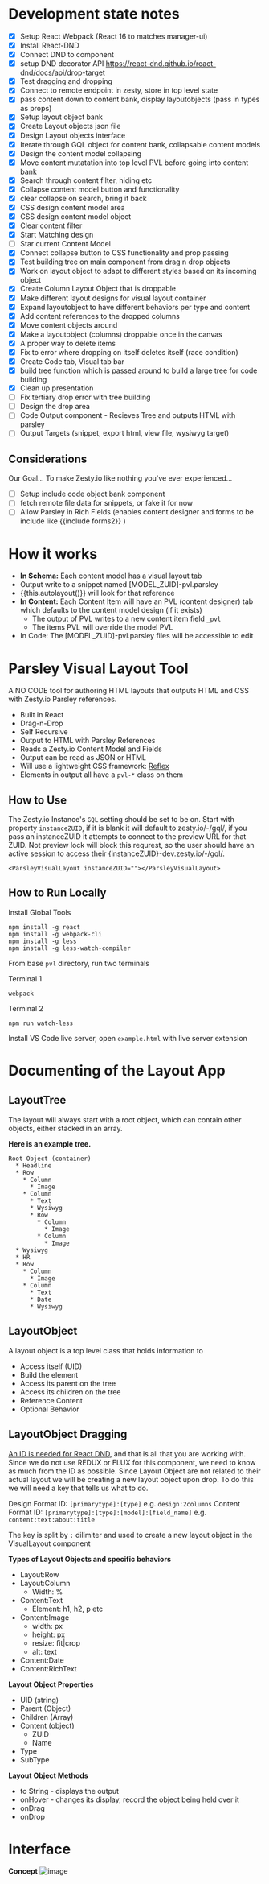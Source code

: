 # Development state notes

- [X] Setup React Webpack (React 16 to matches manager-ui)
- [X] Install React-DND
- [X] Connect DND to component
- [X] setup DND decorator API https://react-dnd.github.io/react-dnd/docs/api/drop-target
- [X] Test dragging and dropping
- [X] Connect to remote endpoint in zesty, store in top level state
- [X] pass content down to content bank, display layoutobjects (pass in types as props)
- [X] Setup layout object bank
- [X] Create Layout objects json file
- [X] Design Layout objects interface
- [X] Iterate through GQL object for content bank, collapsable content models
- [X] Design the content model collapsing
- [X] Move content mutatation into top level PVL before going into content bank
- [X] Search through content filter, hiding etc
- [X] Collapse content model button and functionality 
- [X] clear collapse on search, bring it back
- [X] CSS design content model area
- [X] CSS design content model object
- [X] Clear content filter
- [X] Start Matching design
- [ ] Star current Content Model
- [X] Connect collapse button to CSS functionality and prop passing
- [X] Test building tree on main component from drag n drop objects
- [X] Work on layout object to adapt to different styles based on its incoming object
- [X] Create Column Layout Object that is droppable
- [X] Make different layout designs for visual layout container
- [X] Expand layoutobject to have different behaviors per type and content
- [X] Add content references to the dropped columns
- [X] Move content objects around
- [X] Make a layoutobject (columns) droppable once in the canvas
- [X] A proper way to delete items
- [X] Fix to error where dropping on itself deletes itself (race condition)
- [X] Create Code tab, Visual tab bar
- [X] build tree function which is passed around to build a large tree for code building
- [X] Clean up presentation
- [ ] Fix tertiary drop error with tree building
- [ ] Design the drop area
- [ ] Code Output component - Recieves Tree and outputs HTML with parsley
- [ ] Output Targets (snippet, export html, view file, wysiwyg target)

## Considerations

Our Goal... To make Zesty.io like nothing you've ever experienced...

- [ ] Setup include code object bank component
- [ ] fetch remote file data for snippets, or fake it for now
- [ ] Allow Parsley in Rich Fields (enables content designer and forms to be include like {{include forms2}} )

# How it works

* **In Schema:** Each content model has a visual layout tab
 * Output write to a snippet named [MODEL_ZUID]-pvl.parsley
 * {{this.autolayout()}} will look for that reference
* **In Content:** Each Content Item will have an PVL (content designer) tab which defaults to the content model design (if it exists)
  * The output of PVL writes to a new content item field `_pvl`
  * The items PVL will override the model PVL 
* In Code: The [MODEL_ZUID]-pvl.parsley files will be accessible to edit

# Parsley Visual Layout Tool

A NO CODE tool for authoring HTML layouts that outputs HTML and CSS with Zesty.io Parsley references.

* Built in React
* Drag-n-Drop
* Self Recursive
* Output to HTML with Parsley References
* Reads a Zesty.io Content Model and Fields
* Output can be read as JSON or HTML
* Will use a lightweight CSS framework: [Reflex](https://github.com/leejordan/reflex)
* Elements in output all have a `pvl-*` class on them

## How to Use

The Zesty.io Instance's `GQL` setting should be set to be on. Start with property `instanceZUID`, if it is blank it will default to zesty.io/-/gql/, if you pass an instanceZUID it attempts to connect to the preview URL for that ZUID. Not preview lock will block this requrest, so the user should have an active session to access their {instanceZUID}-dev.zesty.io/-/gql/. 

```
<ParsleyVisualLayout instanceZUID=""></ParsleyVisualLayout>
```

## How to Run Locally

Install Global Tools
```
npm install -g react
npm install -g webpack-cli
npm install -g less
npm install -g less-watch-compiler
```

From base `pvl` directory, run two terminals

Terminal 1
```
webpack
```
Terminal 2
```
npm run watch-less
```

Install VS Code live server, open `example.html` with live server extension

# Documenting of the Layout App

## LayoutTree

The layout will always start with a root object, which can contain other objects, either stacked in an array. 

**Here is an example tree.**
```
Root Object (container)
  * Headline
  * Row
    * Column
      * Image
    * Column
      * Text
      * Wysiwyg
      * Row
        * Column
          * Image
        * Column
          * Image
  * Wysiwyg
  * HR
  * Row
    * Column
      * Image
    * Column
      * Text
      * Date
      * Wysiwyg
```
## LayoutObject

A layout object is a top level class that holds information to 

* Access itself (UID)
* Build the element  
* Access its parent on the tree
* Access its children on the tree
* Reference Content
* Optional Behavior

## LayoutObject Dragging

[An ID is needed for React DND](https://react-dnd.github.io/react-dnd/docs/overview), and that is all that you are working with. Since we do not use REDUX or FLUX for this component, we need to know as much from the ID as possible. Since Layout Object are not related to their actual layout we will be creating a new layout object upon drop. To do this we will need a key that tells us what to do.

Design Format ID: `[primarytype]:[type]` e.g. `design:2columns`
Content Format ID: `[primarytype]:[type]:[model]:[field_name]` e.g. `content:text:about:title`

The key is split by `:` dilimiter and used to create a new layout object in the VisualLayout component


**Types of Layout Objects and specific behaviors**

* Layout:Row
* Layout:Column
  * Width: %
* Content:Text
  * Element: h1, h2, p etc
* Content:Image
  * width: px
  * height: px
  * resize: fit|crop
  * alt: text
* Content:Date
* Content:RichText

**Layout Object Properties**

* UID (string)
* Parent (Object)
* Children (Array)
* Content (object)
  * ZUID
  * Name
* Type
* SubType

**Layout Object Methods**

* to String - displays the output
* onHover - changes its display, record the object being held over it
* onDrag
* onDrop

# Interface

**Concept**
![image](https://user-images.githubusercontent.com/729972/114240505-77af5980-993c-11eb-8f0c-024aa94a3f28.png)
